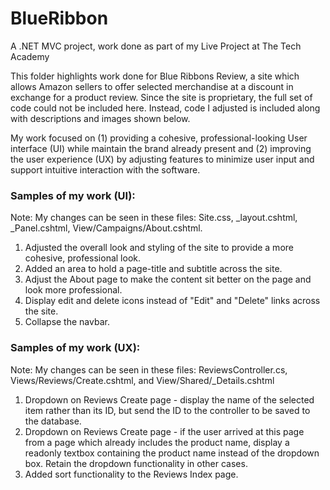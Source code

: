 # BlueRibbon
<lead>A .NET MVC project, work done as part of my Live Project at The Tech Academy</lead>

<p>This folder highlights work done for Blue Ribbons Review, a site which allows Amazon sellers to offer selected merchandise at a discount in exchange for a product review. Since the site is proprietary, the full set of code could not be included here. Instead, code I adjusted is included along with descriptions and images shown below.</p>

<p>My work focused on (1) providing a cohesive, professional-looking User interface (UI) while maintain the brand already present and (2) improving the user experience (UX) by adjusting features to minimize user input and support intuitive interaction with the software.</p>

<h3>Samples of my work (UI):</h3>
<p>Note: My changes can be seen in these files: Site.css, _layout.cshtml, _Panel.cshtml, View/Campaigns/About.cshtml.</p>
<ol>  
  <li>Adjusted the overall look and styling of the site to provide a more cohesive, professional look.</li>
  <li>Added an area to hold a page-title and subtitle across the site.</li>
  <li>Adjust the About page to make the content sit better on the page and look more professional.</li> 
  <li>Display edit and delete icons instead of "Edit" and "Delete" links across the site.</li>
  <li>Collapse the navbar.</li>
</ol>

<h3>Samples of my work (UX):</h3>
<p>Note: My changes can be seen in these files: ReviewsController.cs, Views/Reviews/Create.cshtml, and View/Shared/_Details.cshtml </p>
<ol>
  <li>Dropdown on Reviews Create page - display the name of the selected item rather than its ID, but send the ID to the controller to be saved to the database.</li>
  <li>Dropdown on Reviews Create page - if the user arrived at this page from a page which already includes the product name, display a readonly textbox containing the product name instead of the dropdown box. Retain the dropdown functionality in other cases.</li>
  <li>Added sort functionality to the Reviews Index page.</li>
</ol>
